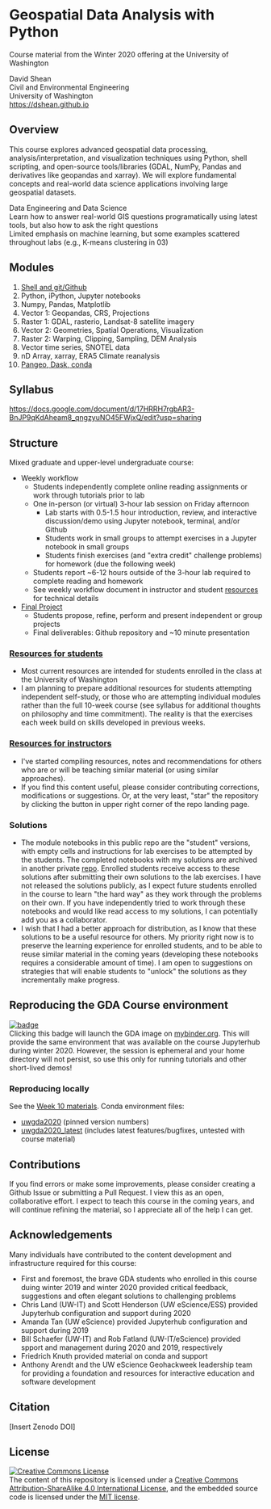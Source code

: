 # Geospatial Data Analysis with Python
Course material from the Winter 2020 offering at the University of Washington  

David Shean  
Civil and Environmental Engineering  
University of Washington  
https://dshean.github.io

## Overview
This course explores advanced geospatial data processing, analysis/interpretation, and visualization techniques using Python, shell scripting, and open-source tools/libraries (GDAL, NumPy, Pandas and derivatives like geopandas and xarray). We will explore fundamental concepts and real-world data science applications involving large geospatial datasets.

Data Engineering and Data Science  
Learn how to answer real-world GIS questions programatically using latest tools, but also how to ask the right questions  
Limited emphasis on machine learning, but some examples scattered throughout labs (e.g., K-means clustering in 03)

## Modules
1. [Shell and git/Github](modules/01_Shell_Github)
1. Python, iPython, Jupyter notebooks
1. Numpy, Pandas, Matplotlib
1. Vector 1: Geopandas, CRS, Projections
1. Raster 1: GDAL, rasterio, Landsat-8 satellite imagery
1. Vector 2: Geometries, Spatial Operations, Visualization
1. Raster 2: Warping, Clipping, Sampling, DEM Analysis
1. Vector time series, SNOTEL data
1. nD Array, xarray, ERA5 Climate reanalysis
1. [Pangeo, Dask, conda](modules/10_Conda_Pangeo_Dask)

## Syllabus
https://docs.google.com/document/d/17HRRH7rgbAR3-BnJP9qKdAheam8_qngzyuNO45FWjxQ/edit?usp=sharing

## Structure
Mixed graduate and upper-level undergraduate course:
* Weekly workflow
    * Students independently complete online reading assignments or work through tutorials prior to lab
    * One in-person (or virtual) 3-hour lab session on Friday afternoon
      * Lab starts with 0.5-1.5 hour introduction, review, and interactive discussion/demo using Jupyter notebook, terminal, and/or Github
      * Students work in small groups to attempt exercises in a Jupyter notebook in small groups
      * Students finish exercises (and "extra credit" challenge problems) for homework (due the following week)
    * Students report ~6-12 hours outside of the 3-hour lab required to complete reading and homework
    * See weekly workflow document in instructor and student [resources](resources) for technical details
* [Final Project](project/README.md)
   * Students propose, refine, perform and present independent or group projects
   * Final deliverables: Github repository and ~10 minute presentation

### [Resources for students](resources/students)
* Most current resources are intended for students enrolled in the class at the University of Washington
* I am planning to prepare additional resources for students attempting independent self-study, or those who are attempting individual modules rather than the full 10-week course (see syllabus for additional thoughts on philosophy and time commitment). The reality is that the exercises each week build on skills developed in previous weeks.

### [Resources for instructors](resources/instructors)
* I've started compiling resources, notes and recommendations for others who are or will be teaching similar material (or using similar approaches).
* If you find this content useful, please consider contributing corrections, modifications or suggestions. Or, at the very least, "star" the repository by clicking the button in upper right corner of the repo landing page.

### Solutions
* The module notebooks in this public repo are the "student" versions, with empty cells and instructions for lab exercises to be attempted by the students. The completed notebooks with my solutions are archived in another private [repo](https://github.com/UW-GDA/gda_w2020_solutions). Enrolled students receive access to these solutions after submitting their own solutions to the lab exercises. I have not released the solutions publicly, as I expect future students enrolled in the course to learn "the hard way" as they work through the problems on their own. If you have independently tried to work through these notebooks and would like read access to my solutions, I can potentially add you as a collaborator.
* I wish that I had a better approach for distribution, as I know that these solutions to be a useful resource for others. My priority right now is to preserve the learning experience for enrolled students, and to be able to reuse similar material in the coming years (developing these notebooks requires a considerable amount of time). I am open to suggestions on strategies that will enable students to "unlock" the solutions as they incrementally make progress.

## Reproducing the GDA Course environment
[![badge](https://mybinder.org/badge_logo.svg)](https://mybinder.org/v2/gh/UW-GDA/gda_2020/master?urlpath=git-pull?repo=https://github.com/UW-GDA/gda_2020%26amp%3Bbranch=master%26amp%3Burlpath=lab)  
Clicking this badge will launch the GDA image on [mybinder.org](https://mybinder.org). This will provide the same environment that was available on the course Jupyterhub during winter 2020. However, the session is ephemeral and your home directory will not persist, so use this only for running tutorials and other short-lived demos!

### Reproducing locally
See the [Week 10 materials](./modules/10_Conda_Pangeo_Dask).
Conda environment files:
* [uwgda2020](https://github.com/UW-GDA/uwgda-image/blob/master/binder/environment.yml) (pinned version numbers)
* [uwgda2020_latest](https://github.com/UW-GDA/uwgda-image/blob/master/binder/environment_latest.yml) (includes latest features/bugfixes, untested with course material)

## Contributions
If you find errors or make some improvements, please consider creating a Github Issue or submitting a Pull Request. I view this as an open, collaborative effort. I expect to teach this course in the coming years, and will continue refining the material, so I appreciate all of the help I can get.

## Acknowledgements
Many individuals have contributed to the content development and infrastructure required for this course:
* First and foremost, the brave GDA students who enrolled in this course duing winter 2019 and winter 2020 provided critical feedback, suggestions and often elegant solutions to challenging problems
* Chris Land (UW-IT) and Scott Henderson (UW eScience/ESS) provided Jupyterhub configuration and support during 2020
* Amanda Tan (UW eScience) provided Jupyterhub configuration and support during 2019
* Bill Schaefer (UW-IT) and Rob Fatland (UW-IT/eScience) provided spport and management during 2020 and 2019, respectively
* Friedrich Knuth provided material on conda and support
* Anthony Arendt and the UW eScience Geohackweek leadership team for providing a foundation and resources for interactive education and software development

## Citation
[Insert Zenodo DOI]

## License
<a rel="license" href="http://creativecommons.org/licenses/by-sa/4.0/"><img alt="Creative Commons License" style="border-width:0" src="https://i.creativecommons.org/l/by-sa/4.0/88x31.png" /></a><br /><span xmlns:dct="http://purl.org/dc/terms/" property="dct:title">
The content of this repository is licensed under a <a rel="license" href="http://creativecommons.org/licenses/by-sa/4.0/">Creative Commons Attribution-ShareAlike 4.0 International License</a>, and the embedded source code is licensed under the [MIT license](https://opensource.org/licenses/MIT).
